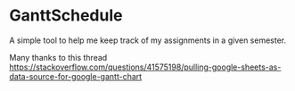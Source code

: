 # GanttSchedule

A simple tool to help me keep track of my assignments in a given semester.

Many thanks to this thread https://stackoverflow.com/questions/41575198/pulling-google-sheets-as-data-source-for-google-gantt-chart
